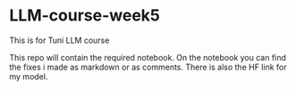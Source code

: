 # LLM-course-week5
This is for Tuni LLM course 

This repo will contain the required notebook. On the notebook you can find the fixes i made as markdown or as comments. There is also the HF link for my model.

